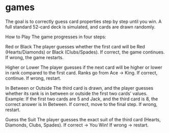 # games
The goal is to correctly guess card properties step by step until you win.
A full standard 52-card deck is simulated, and cards are drawn randomly.

How to Play
The game progresses in four steps:

Red or Black
The player guesses whether the first card will be Red (Hearts/Diamonds) or Black (Clubs/Spades).
If correct, the game continues. If wrong, the game restarts.

Higher or Lower
The player guesses if the next card will be higher or lower in rank compared to the first card.
Ranks go from Ace → King.
If correct, continue. If wrong, restart.

In Between or Outside
The third card is drawn, and the player guesses whether its rank is in between or outside the first two cards’ values.
Example: If the first two cards are 5 and Jack, and the third card is 8, the correct answer is In Between.
If correct, move to the final step. If wrong, restart.

Guess the Suit
The player guesses the exact suit of the third card (Hearts, Diamonds, Clubs, Spades).
If correct → You Win!
If wrong → restart.
